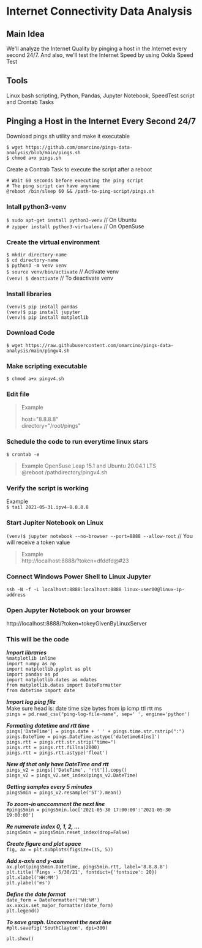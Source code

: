 # Internet Connectivity Data Analysis
## Main Idea

We'll analyze the Internet Quality by pinging a host in the Internet
every second 24/7. And also, we'll test the Internet Speed by
using Ookla Speed Test

## Tools

Linux bash scripting, Python, Pandas, Jupyter Notebook,
SpeedTest script and Crontab Tasks


## Pinging a Host in the Internet Every Second 24/7

Download pings.sh utility and make it executable

    $ wget https://github.com/omarcino/pings-data-analysis/blob/main/pings.sh
    $ chmod a+x pings.sh

Create a Contrab Task to execute the script after a reboot

    # Wait 60 seconds before executing the ping script
    # The ping script can have anyname
    @reboot /bin/sleep 60 && /path-to-ping-script/pings.sh


### Intall python3-venv
`$ sudo apt-get install python3-venv`	// On Ubuntu  
`# zypper install python3-virtualenv` // On OpenSuse  

### Create the virtual environment
`$ mkdir directory-name`  
`$ cd directory-name`  
`$ python3 -m venv venv`  
`$ source venv/bin/activate` // Activate venv  
`(venv) $ deactivate` // To deactivate venv  

### Install libraries
`(venv)$ pip install pandas`  
`(venv)$ pip install jupyter`  
`(venv)$ pip install matplotlib`  

### Download Code
`$ wget https://raw.githubusercontent.com/omarcino/pings-data-analysis/main/pingv4.sh`

### Make scripting executable
`$ chmod a+x pingv4.sh`

### Edit file
> Example
>
> host="8.8.8.8"  
> directory="/root/pings"

### Schedule the code to run everytime linux stars
`$ crontab -e`  
> Example OpenSuse Leap 15.1  and Ubuntu 20.04.1 LTS  
> @reboot /pathdirectory/pingv4.sh

### Verify the script is working
Example  
`$ tail 2021-05-31.ipv4-8.8.8.8`

### Start Jupiter Notebook on Linux
`(venv)$ jupyter notebook --no-browser --port=8888 --allow-root`  // You will receive a token value  
> Example  
> http://localhost:8888/?token=dfddfd@#23

### Connect Windows Power Shell to Linux Jupyter
`ssh -N -f -L localhost:8888:localhost:8888 linux-user00@linux-ip-address`

### Open Jupyter Notebook on your browser
http://localhost:8888/?token=tokeyGivenByLinuxServer  

### This will be the code 
***Import libraries***  
`%matplotlib inline`  
`import numpy as np`  
`import matplotlib.pyplot as plt`  
`import pandas as pd`  
`import matplotlib.dates as mdates`  
`from matplotlib.dates import DateFormatter`  
`from datetime import date`  

***Import log ping file***  
Make sure head is: date time size bytes from ip icmp ttl rtt ms  
`pings = pd.read_csv("ping-log-file-name", sep=' ', engine='python')`  

***Formating datetime and rtt time***  
`pings['DateTime'] = pings.date + ' ' + pings.time.str.rstrip(":")`  
`pings.DateTime = pings.DateTime.astype('datetime64[ns]')`  
`pings.rtt = pings.rtt.str.strip("time=")`  
`pings.rtt = pings.rtt.fillna(2000)`  
`pings.rtt = pings.rtt.astype('float')`  

***New df that only have DateTime and rtt***  
`pings_v2 = pings[['DateTime', 'rtt']].copy()`  
`pings_v2 = pings_v2.set_index(pings_v2.DateTime)`  

***Getting samples every 5 minutes***  
`pings5min = pings_v2.resample('5T').mean()`  

***To zoom-in unccomment the next line***  
`#pings5min = pings5min.loc['2021-05-30 17:00:00':'2021-05-30 19:00:00']`  

***Re numerate index 0, 1, 2, ...***  
`pings5min = pings5min.reset_index(drop=False)`  

***Create figure and plot space***  
`fig, ax = plt.subplots(figsize=(15, 5))`  

***Add x-axis and y-axis***  
`ax.plot(pings5min.DateTime, pings5min.rtt, label='8.8.8.8')`  
`plt.title('Pings - 5/30/21', fontdict={'fontsize': 20})`  
`plt.xlabel('HH:MM')`  
`plt.ylabel('ms')`  

***Define the date format***  
`date_form = DateFormatter('%H:%M')`  
`ax.xaxis.set_major_formatter(date_form)`  
`plt.legend()`  

***To save graph. Uncomment the next line***  
`#plt.savefig('SouthClayton', dpi=300)`  

`plt.show()`


